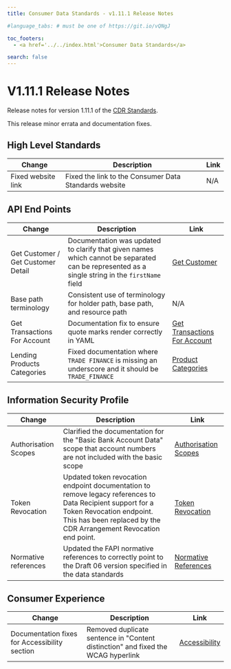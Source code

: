 ```yaml
---
title: Consumer Data Standards - v1.11.1 Release Notes

#language_tabs: # must be one of https://git.io/vQNgJ

toc_footers:
  - <a href='../../index.html'>Consumer Data Standards</a>

search: false
---
```


# V1.11.1 Release Notes
Release notes for version 1.11.1 of the [CDR Standards](../../index.html).

This release minor errata and documentation fixes.

## High Level Standards

|Change|Description|Link|
|------|-----------|----|
| Fixed website link | Fixed the link to the Consumer Data Standards website | N/A |

## API End Points

|Change|Description|Link|
|------|-----------|----|
| Get Customer / Get Customer Detail | Documentation was updated to clarify that given names which cannot be separated can be represented as a single string in the `firstName` field | [Get Customer](../../#get-customer)|
| Base path terminology | Consistent use of terminology for holder path, base path, and resource path | N/A |
| Get Transactions For Account | Documentation fix to ensure quote marks render correctly in YAML | [Get Transactions For Account](../../#get-transactions-for-account)|
| Lending Products Categories | Fixed documentation where `TRADE FINANCE` is missing an underscore and it should be `TRADE_FINANCE` | [Product Categories](../../#product-categories) |

## Information Security Profile
|Change|Description|Link|
|------|-----------|----|
| Authorisation Scopes| Clarified the documentation for the "Basic Bank Account Data" scope that account numbers are not included with the basic scope | [Authorisation Scopes](../../#authorisation-scopes)|
| Token Revocation | Updated token revocation endpoint documentation to remove legacy references to Data Recipient support for a Token Revocation endpoint. This has been replaced by the CDR Arrangement Revocation end point. | [Token Revocation](../../#token-revocation-end-point) |
| Normative references | Updated the FAPI normative references to correctly point to the Draft 06 version specified in the data standards | [Normative References](../../#normative-references)|

## Consumer Experience

|Change|Description|Link|
|------|-----------|----|
| Documentation fixes for Accessibility section | Removed duplicate sentence in "Content distinction" and fixed the WCAG hyperlink | [Accessibility](../../#accessibility-standards)|
